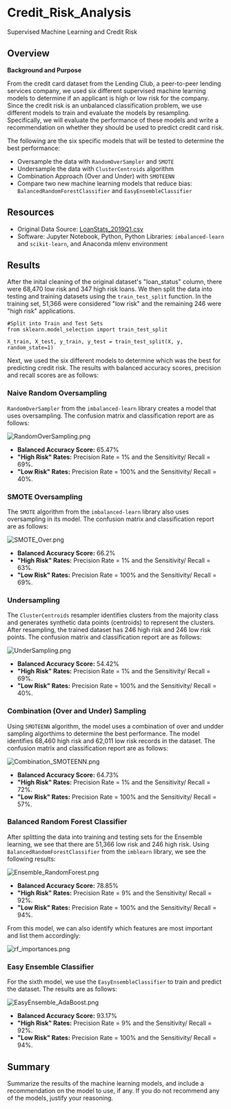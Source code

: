 # Credit_Risk_Analysis
Supervised Machine Learning and Credit Risk

## Overview 
**Background and Purpose**

From the credit card dataset from the Lending Club, a peer-to-peer lending services company, we used six different supervised machine learning models to determine if an applicant is high or low risk for the company. Since the credit risk is an unbalanced classification problem, we use different models to train and evaluate the models by resampling. Specifically, we will evaluate the performance of these models and write a recommendation on whether they should be used to predict credit card risk. 

The following are the six specific models that will be tested to determine the best performance: 

- Oversample the data with ```RandomOverSampler``` and ```SMOTE```
- Undersample the data with ```ClusterCentroids``` algorithm
- Combination Approach (Over and Under) with ```SMOTEENN```
- Compare two new machine learning models that reduce bias: ```BalancedRandomForestClassifier``` and ```EasyEnsembleClassifier```



## Resources 
- Original Data Source: [LoanStats_2019Q1.csv](https://github.com/meghanhkoon/Credit_Risk_Analysis/blob/main/Resources/LoanStats_2019Q1.csv)
- Software: Jupyter Notebook, Python, Python Libraries: ```imbalanced-learn``` and ```scikit-learn```, and Anaconda mlenv environment


## Results
After the inital cleaning of the original dataset's "loan_status" column, there were 68,470 low risk and 347 high risk loans. We then split the data into testing and training datasets using the ```train_test_split``` function. In the training set, 51,366 were considered "low risk" and the remaining 246 were "high risk" applications.
```
#Split into Train and Test Sets 
from sklearn.model_selection import train_test_split

X_train, X_test, y_train, y_test = train_test_split(X, y, random_state=1)
```
Next, we used the six different models to determine which was the best for predicting credit risk. The results with balanced accuracy scores, precision and recall scores are as follows:

### Naive Random Oversampling
```RandomOverSampler``` from the ```imbalanced-learn``` library creates a model that uses oversampling. The confusion matrix and classification report are as follows: 

![RandomOverSampling.png](Images/RandomOverSampling.png) 

- **Balanced Accuracy Score:** 65.47% 
- **"High Risk" Rates:** Precision Rate = 1% and the Sensitivity/ Recall = 69%. 
- **"Low Risk" Rates:** Precision Rate = 100% and the Sensitivity/ Recall = 40%.


### SMOTE Oversampling
The ```SMOTE``` algorithm from the ```imbalanced-learn``` library also uses oversampling in its model. The confusion matrix and classification report are as follows: 

![SMOTE_Over.png](Images/SMOTE_Over.png)

- **Balanced Accuracy Score:** 66.2% 
- **"High Risk" Rates:** Precision Rate = 1% and the Sensitivity/ Recall = 63%. 
- **"Low Risk" Rates:** Precision Rate = 100% and the Sensitivity/ Recall = 69%.


### Undersampling
The ```ClusterCentroids``` resampler identifies clusters from the majority class and generates synthetic data points (centroids) to represent the clusters. After resampling, the trained dataset has 246 high risk and 246 low risk points. The confusion matrix and classification report are as follows: 

![UnderSampling.png](Images/UnderSampling.png)

- **Balanced Accuracy Score:** 54.42%
- **"High Risk" Rates:** Precision Rate = 1% and the Sensitivity/ Recall = 69%. 
- **"Low Risk" Rates:** Precision Rate = 100% and the Sensitivity/ Recall = 40%.


### Combination (Over and Under) Sampling
Using ```SMOTEENN``` algorithm, the model uses a combination of over and undder sampling algorthims to determine the best performance. The model identifies 68,460 high risk and 62,011 low risk records in the dataset. The confusion matrix and classification report are as follows: 

![Combination_SMOTEENN.png](Images/Combination_SMOTEENN.png)

- **Balanced Accuracy Score:** 64.73%
- **"High Risk" Rates:** Precision Rate = 1% and the Sensitivity/ Recall = 72%. 
- **"Low Risk" Rates:** Precision Rate = 100% and the Sensitivity/ Recall = 57%.


### Balanced Random Forest Classifier
After splitting the data into training and testing sets for the Ensemble learning, we see that there are 51,366 low risk and 246 high risk. Using ```BalancedRandomForestClassifier``` from the ```imblearn``` library, we see the following results: 

![Ensemble_RandomForest.png](Images/Ensemble_RandomForest.png)

- **Balanced Accuracy Score:** 78.85%
- **"High Risk" Rates:** Precision Rate = 9% and the Sensitivity/ Recall = 92%. 
- **"Low Risk" Rates:** Precision Rate = 100% and the Sensitivity/ Recall = 94%.

From this model, we can also identify which features are most important and list them accordingly: 

![rf_importances.png](Images/rf_importances.png)



### Easy Ensemble Classifier 
For the sixth model, we use the ```EasyEnsembleClassifier``` to train and predict the dataset. The results are as follows: 

![EasyEnsemble_AdaBoost.png](Images/EasyEnsemble_AdaBoost.png)

- **Balanced Accuracy Score:** 93.17%
- **"High Risk" Rates:** Precision Rate = 9% and the Sensitivity/ Recall = 92%. 
- **"Low Risk" Rates:** Precision Rate = 100% and the Sensitivity/ Recall = 94%.


## Summary 
Summarize the results of the machine learning models, and include a recommendation on the model to use, if any. If you do not recommend any of the models, justify your reasoning.
